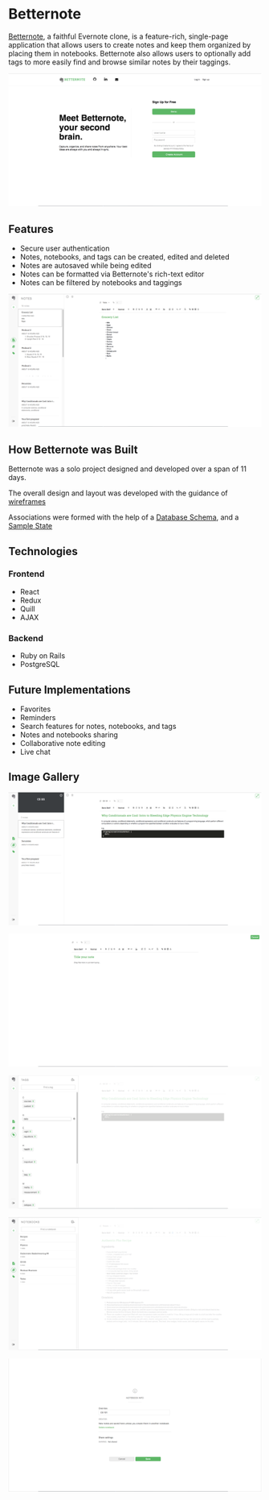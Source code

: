 # Betternote

[Betternote](https://better-note.herokuapp.com), a faithful Evernote clone, is a feature-rich, single-page application that allows users to create notes and keep them organized by placing them in notebooks. Betternote also allows users to optionally add tags to more easily find and browse similar notes by their taggings.

![gallery_image](https://raw.githubusercontent.com/alvink92/betternote/master/docs/images/gallery/splash_page.png)

## Features

  * Secure user authentication
  * Notes, notebooks, and tags can be created, edited and deleted
  * Notes are autosaved while being edited
  * Notes can be formatted via Betternote's rich-text editor
  * Notes can be filtered by notebooks and taggings

![notes_index](https://raw.githubusercontent.com/alvink92/betternote/master/docs/images/gallery/note_show.png)

## How Betternote was Built

Betternote was a solo project designed and developed over a span of 11 days.

The overall design and layout was developed with the guidance of [wireframes](https://github.com/alvink92/betternote/wiki/wireframes)

Associations were formed with the help of a [Database Schema](https://github.com/alvink92/betternote/wiki/wireframes), and a [Sample State](https://github.com/alvink92/betternote/wiki/Sample-State)

## Technologies

### Frontend
 * React
 * Redux
 * Quill
 * AJAX

### Backend
 * Ruby on Rails
 * PostgreSQL

## Future Implementations
 * Favorites
 * Reminders
 * Search features for notes, notebooks, and tags
 * Notes and notebooks sharing
 * Collaborative note editing
 * Live chat


 ## Image Gallery

![notes_by_notebook](https://raw.githubusercontent.com/alvink92/betternote/master/docs/images/gallery/notes_by_notebook.png)


![note_new](https://raw.githubusercontent.com/alvink92/betternote/master/docs/images/gallery/note_new.png)


![tags_index](https://raw.githubusercontent.com/alvink92/betternote/master/docs/images/gallery/tags_index.png)


![notebooks_index](https://raw.githubusercontent.com/alvink92/betternote/master/docs/images/gallery/notebooks_index.png)


![note_detail](https://raw.githubusercontent.com/alvink92/betternote/master/docs/images/gallery/notebook_detail.png)

